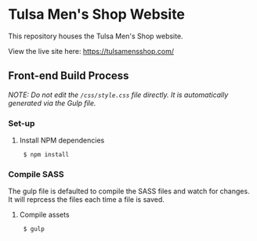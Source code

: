 # Tulsa Men's Shop Website

This repository houses the Tulsa Men's Shop website.

View the live site here: https://tulsamensshop.com/

## Front-end Build Process

*NOTE: Do not edit the `/css/style.css` file directly. It is automatically generated via the Gulp file.*

### Set-up

1. Install NPM dependencies

		$ npm install

### Compile SASS

The gulp file is defaulted to compile the SASS files and watch for changes. It will reprcess the files each time a file is saved.

1. Compile assets
		
		$ gulp
